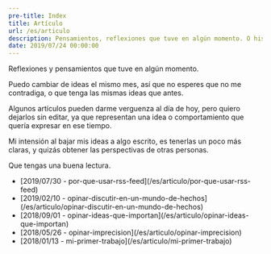 ```yaml
---
pre-title: Index
title: Artículo
url: /es/articulo
description: Pensamientos, reflexiones que tuve en algún momento. O historias
date: 2019/07/24 00:00:00
---
```


Reflexiones y pensamientos que tuve en algún momento.

Puedo cambiar de ideas el mismo mes, así que no esperes que no me contradiga, o que tenga las mismas ideas que antes.

Algunos artículos pueden darme verguenza al día de hoy, pero quiero dejarlos sin editar, ya que representan una idea o comportamiento que quería expresar en ese tiempo.

Mi intensión al bajar mis ideas a algo escrito, es tenerlas un poco más claras, y quizás obtener las perspectivas de otras personas.

Que tengas una buena lectura.
<nav id="file">
	<ul>
		<li>[<span class="mobile-hide">2019/07/30 - </span>por-que-usar-rss-feed](/es/articulo/por-que-usar-rss-feed)</li>
		<li>[<span class="mobile-hide">2019/02/10 - </span>opinar-discutir-en-un-mundo-de-hechos](/es/articulo/opinar-discutir-en-un-mundo-de-hechos)</li>
		<li>[<span class="mobile-hide">2018/09/01 - </span>opinar-ideas-que-importan](/es/articulo/opinar-ideas-que-importan)</li>
		<li>[<span class="mobile-hide">2018/05/26 - </span>opinar-imprecision](/es/articulo/opinar-imprecision)</li>
		<li>[<span class="mobile-hide">2018/01/13 - </span>mi-primer-trabajo](/es/articulo/mi-primer-trabajo)</li>
	</ul>
</nav>
<nav id="dir">
	<ul>
	</ul>
</nav>

